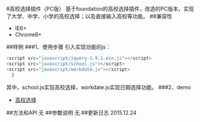#高校选择插件（PC版）
基于foundation的高校选择插件，改造的PC版本，实现了大学、中学、小学的高校选择；以及直接输入高校等功能。
##兼容性
* IE6+
* Chrome8+

##样例
###1、使用步骤
引入实现功能的js：
```javascript
<script src="javascript/jquery-1.9.1.min.js"></script>
<script src="javascript/school.js"></script>
<script src="javascript/workdate.js"></script>
  }
```
其中，school.js实现高校选择，workdate.js实现日期选择功能。
###2、demo
* [高校选择](http://192.168.14.97:8080/acc/lxj/school/) 

##方法和API
无
##参数说明
无
##更新日志
2015.12.24
